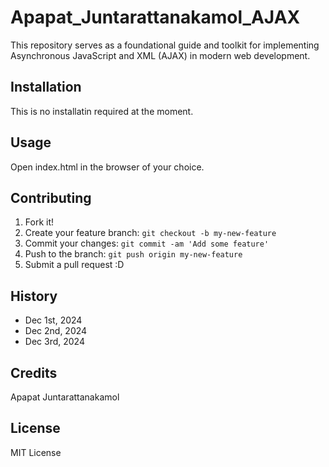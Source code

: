 # Apapat_Juntarattanakamol_AJAX
This repository serves as a foundational guide and toolkit for implementing Asynchronous JavaScript and XML (AJAX) in modern web development.

## Installation
This is no installatin required at the moment.

## Usage
Open index.html in the browser of your choice.

## Contributing
1. Fork it!
2. Create your feature branch: `git checkout -b my-new-feature`
3. Commit your changes: `git commit -am 'Add some feature'`
4. Push to the branch: `git push origin my-new-feature`
5. Submit a pull request :D

## History
- Dec 1st, 2024
- Dec 2nd, 2024
- Dec 3rd, 2024

## Credits
Apapat Juntarattanakamol

## License
MIT License